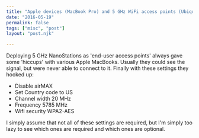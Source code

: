 ```yaml
---
title: "Apple devices (MacBook Pro) and 5 GHz WiFi access points (Ubiquiti NanoStation)"
date: "2016-05-19"
permalink: false
tags: ["misc", "post"]
layout: "post.njk"

---
```


Deploying 5 GHz NanoStations as 'end-user access points' always gave some 'hiccups' with various Apple MacBooks. Usually they could see the signal, but were never able to connect to it. Finally with these settings they hooked up:

- Disable airMAX
- Set Country code to US
- Channel width 20 MHz
- Frequency 5785 MHz 
- Wifi security WPA2-AES

I simply assume that not all of these settings are required, but I'm simply too lazy to see which ones are required and which ones are optional.
